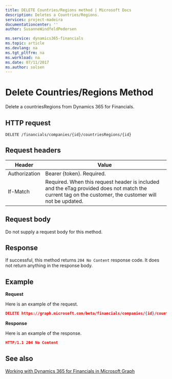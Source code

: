 ```yaml
---
title: DELETE Countries/Regions method | Microsoft Docs
description: Deletes a Countries/Regions.
services: project-madeira
documentationcenter: ''
author: SusanneWindfeldPedersen

ms.service: dynamics365-financials
ms.topic: article
ms.devlang: na
ms.tgt_pltfrm: na
ms.workload: na
ms.date: 07/11/2017
ms.author: solsen
---
```


# Delete Countries/Regions Method
Delete a countriesRegions from Dynamics 365 for Financials.

## HTTP request
```
DELETE /financials/companies/{id}/countriesRegions/{id}
```

## Request headers
|Header|Value|
|------|-----|
|Authorization  |Bearer {token}. Required. |
|If-Match       |Required. When this request header is included and the eTag provided does not match the current tag on the customer, the customer will not be updated. |

## Request body
Do not supply a request body for this method.

## Response
If successful, this method returns ```204 No Content``` response code. It does not return anything in the response body.

## Example

**Request**

Here is an example of the request.

```json
DELETE https://graph.microsoft.com/beta/financials/companies/{id}/countriesRegions/{id}
```

**Response** 

Here is an example of the response. 

```json
HTTP/1.1 204 No Content
```

## See also
[Working with Dynamics 365 for Financials in Microsoft Graph](../resources/dynamics_overview.md) 